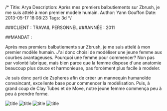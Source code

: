 /*
Title: Arya
Description: Après mes premiers balbutiements sur Zbrush, je me suis attelé à mon premier modèle humain.
Author: Yann Gouffon
Date: 2013-05-17 18:08:23
Tags: 3d
*/

###CLIENT : TRAVAIL PERSONNEL
###ANNÉE : 2011

##MANDAT :

Après mes premiers balbutiements sur Zbrush, je me suis attelé à mon premier modèle humain. J'ai donc choisi de modéliser une jeune femme aux courbes avantageuses. Pourquoi une femme pour commencer? Non pas par volonté lubrique, mais bien parce que la femme dispose d'une anatomie beaucoup plus douce et harmonieuse, pas forcément plus facile à modeler.

Je suis donc parti de Zspheres afin de créer un mannequin humanoïde convaincant, excellente base pour commencer la modélisation. Puis, à grand coup de Clay Tubes et de Move, notre jeune femme commença peu à peu à prendre forme. 

![title](http://staging.yago.io/content/images/girl_01.jpg.jpg)
![title](http://staging.yago.io/content/images/girl_02.jpg.jpg)
![title](http://staging.yago.io/content/images/girl_03.jpg.jpg)
![title](http://staging.yago.io/content/images/girl_04.jpg.jpg)